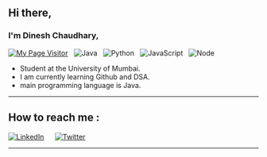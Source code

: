 ## Hi there, 
### I'm Dinesh Chaudhary,

[![My Page Visitor](https://visitor-badge.laobi.icu/badge?page_id=DineshPC)](https://github.com/DineshPC)
&nbsp;
![Java](https://badges.aleen42.com/src/java.svg)
&nbsp;
![Python](https://badges.aleen42.com/src/python_dfc.svg)
&nbsp;
![JavaScript](https://badges.aleen42.com/src/javascript_dfc.svg)
&nbsp;
![Node](https://badges.aleen42.com/src/node_dfc.svg)
&nbsp;
 	
- Student at the University of Mumbai.
- I am currently learning Github and DSA.
- main programming language is Java.

--------
## How to reach me : 

<a href="https://www.linkedin.com/in/dinesh-chaudhary-a932a9245">![LinkedIn](https://img.shields.io/badge/LinkedIn-0077B5?style=for-the-badge&logo=linkedin&logoColor=white)</a>
&emsp;
<a href="https://twitter.com/DineshCh2003">![Twitter](https://img.shields.io/badge/Twitter-ffffff?style=for-the-badge&logo=twitter&logoColor=blue)</a>
- ---
